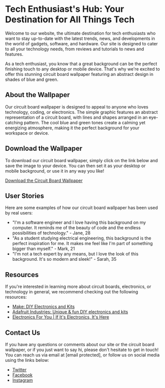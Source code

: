 <!--font:Open Sans-->

# Tech Enthusiast's Hub: Your Destination for All Things Tech

Welcome to our website, the ultimate destination for tech enthusiasts who want to stay up-to-date with the latest trends, news, and developments in the world of gadgets, software, and hardware. Our site is designed to cater to all your technology needs, from reviews and tutorials to news and features.

As a tech enthusiast, you know that a great background can be the perfect finishing touch to any desktop or mobile device. That's why we're excited to offer this stunning circuit board wallpaper featuring an abstract design in shades of blue and green.

## About the Wallpaper

Our circuit board wallpaper is designed to appeal to anyone who loves technology, coding, or electronics. The simple graphic features an abstract representation of a circuit board, with lines and shapes arranged in an eye-catching pattern. The cool blue and green tones create a calming yet energizing atmosphere, making it the perfect background for your workspace or device.

## Download the Wallpaper

To download our circuit board wallpaper, simply click on the link below and save the image to your device. You can then set it as your desktop or mobile background, or use it in any way you like!

[Download the Circuit Board Wallpaper](#)

## User Stories

Here are some examples of how our circuit board wallpaper has been used by real users:

- "I'm a software engineer and I love having this background on my computer. It reminds me of the beauty of code and the endless possibilities of technology." - Jane, 28
- "As a student studying electrical engineering, this background is the perfect inspiration for me. It makes me feel like I'm part of something bigger than myself." - Mark, 21
- "I'm not a tech expert by any means, but I love the look of this background. It's so modern and sleek!" - Sarah, 35

## Resources

If you're interested in learning more about circuit boards, electronics, or technology in general, we recommend checking out the following resources:

- [Make: DIY Electronics and Kits](#)
- [Adafruit Industries: Unique & fun DIY electronics and kits](#)
- [Electronics For You | If It's Electronics, It's Here](#)

## Contact Us

If you have any questions or comments about our site or the circuit board wallpaper, or if you just want to say hi, please don't hesitate to get in touch! You can reach us via email at [email protected], or follow us on social media using the links below:

- [Twitter](#)
- [Facebook](#)
- [Instagram](#)

<!--

Write me content for website with wallpaper which alt text is:

"A wallpaper with a simple graphic of an abstract circuit board, in shades of blue and green."

The name/title of the page should not be 1:1 copy of the alt text but rather a real content of the website which is using this wallpaper.

- Use markdown format 
- Start with heading
- Heading should be short and concise
- The content should look like a real website 
- The website should not be about the wallpaper, wallpaper is just a related background
- Heading should be contain work "wallpaper" or "background"
- Include real sections like references, contact, user stories, etc. use things relevant to the page purpose.
- Feel free to use structure like headings, bullets, numbering, blockquotes, paragraphs, horizontal lines, etc.
- You can use formatting like bold or _italic_
- You can include UTF-8 emojis
- Links should be only #hash anchors (and you can refer to the document itself)
- Do not include images


---


# Blue and Green Circuit Board Wallpaper for Tech Enthusiasts

Welcome to our website dedicated to all things tech! Our site is the go-to destination for technology enthusiasts who want to stay up-to-date with the latest trends, news, and developments in the world of gadgets, software, and hardware. 

We know that a great wallpaper can be the perfect finishing touch to any tech lover's desktop or mobile device. That's why we're excited to offer this stunning circuit board wallpaper featuring an abstract design in shades of blue and green. 

## About the Wallpaper

Our circuit board wallpaper is designed to appeal to anyone who loves technology, coding, or electronics. The simple graphic features an abstract representation of a circuit board, with lines and shapes arranged in an eye-catching pattern. The cool blue and green tones create a calming yet energizing atmosphere, making it the perfect background for your workspace or device.

## Download the Wallpaper

To download our circuit board wallpaper, simply click on the link below and save the image to your device. You can then set it as your desktop or mobile wallpaper, or use it in any way you like!

[Download the Circuit Board Wallpaper](#)

## User Stories

Here are some examples of how our circuit board wallpaper has been used by real users:

- "I'm a software engineer and I love having this wallpaper on my computer. It reminds me of the beauty of code and the endless possibilities of technology." - Jane, 28
- "As a student studying electrical engineering, this wallpaper is the perfect inspiration for me. It makes me feel like I'm part of something bigger than myself." - Mark, 21
- "I'm not a tech expert by any means, but I love the look of this wallpaper. It's so modern and sleek!" - Sarah, 35

## References

If you're interested in learning more about circuit boards, electronics, or technology in general, we recommend checking out the following resources:

- [Make: DIY Electronics and Kits](#)
- [Adafruit Industries: Unique & fun DIY electronics and kits](#)
- [Electronics For You | If It's Electronics, It's Here](#)

## Contact Us

If you have any questions or comments about our circuit board wallpaper, or if you just want to say hi, please don't hesitate to get in touch! You can reach us via email at [email protected], or follow us on social media using the links below:

- [Twitter](#)
- [Facebook](#)
- [Instagram](#)


---


Heading should not include word "wallpaper". The website should not be about the wallpaper itself, wallpaper is just a related background, rewrite whole content.


---


# Tech Enthusiast's Hub: Your Destination for All Things Tech

Welcome to our website, the ultimate destination for tech enthusiasts who want to stay up-to-date with the latest trends, news, and developments in the world of gadgets, software, and hardware. Our site is designed to cater to all your technology needs, from reviews and tutorials to news and features.

As a tech enthusiast, you know that a great background can be the perfect finishing touch to any desktop or mobile device. That's why we're excited to offer this stunning circuit board wallpaper featuring an abstract design in shades of blue and green.

## About the Wallpaper

Our circuit board wallpaper is designed to appeal to anyone who loves technology, coding, or electronics. The simple graphic features an abstract representation of a circuit board, with lines and shapes arranged in an eye-catching pattern. The cool blue and green tones create a calming yet energizing atmosphere, making it the perfect background for your workspace or device.

## Download the Wallpaper

To download our circuit board wallpaper, simply click on the link below and save the image to your device. You can then set it as your desktop or mobile background, or use it in any way you like!

[Download the Circuit Board Wallpaper](#)

## User Stories

Here are some examples of how our circuit board wallpaper has been used by real users:

- "I'm a software engineer and I love having this background on my computer. It reminds me of the beauty of code and the endless possibilities of technology." - Jane, 28
- "As a student studying electrical engineering, this background is the perfect inspiration for me. It makes me feel like I'm part of something bigger than myself." - Mark, 21
- "I'm not a tech expert by any means, but I love the look of this background. It's so modern and sleek!" - Sarah, 35

## Resources

If you're interested in learning more about circuit boards, electronics, or technology in general, we recommend checking out the following resources:

- [Make: DIY Electronics and Kits](#)
- [Adafruit Industries: Unique & fun DIY electronics and kits](#)
- [Electronics For You | If It's Electronics, It's Here](#)

## Contact Us

If you have any questions or comments about our site or the circuit board wallpaper, or if you just want to say hi, please don't hesitate to get in touch! You can reach us via email at [email protected], or follow us on social media using the links below:

- [Twitter](#)
- [Facebook](#)
- [Instagram](#)

-->
